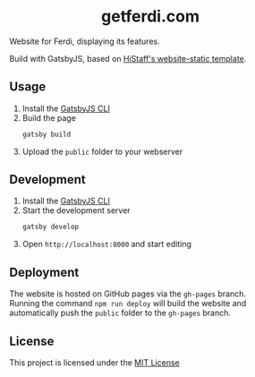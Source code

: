 <h1 align="center">
  getferdi.com
</h1>

Website for Ferdi, displaying its features.

Build with GatsbyJS, based on [HiStaff's website-static template](https://github.com/histaff/website-static).

## Usage

1. Install the [GatsbyJS CLI](https://www.gatsbyjs.org/docs/gatsby-cli/)
2. Build the page
   ```sh
   gatsby build
   ```
3. Upload the `public` folder to your webserver

## Development

1. Install the [GatsbyJS CLI](https://www.gatsbyjs.org/docs/gatsby-cli/)
2. Start the development server
   ```sh
   gatsby develop
   ```
3. Open `http://localhost:8000` and start editing

## Deployment

The website is hosted on GitHub pages via the `gh-pages` branch.  
Running the command `npm run deploy` will build the website and automatically push the `public` folder to the `gh-pages` branch.

## License

This project is licensed under the [MIT License](./LICENSE)
